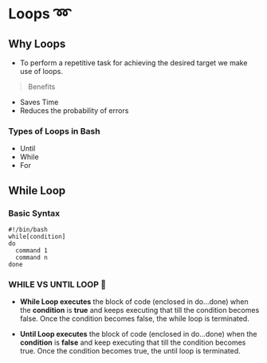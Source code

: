 # Loops ➿

## Why Loops

- To perform a repetitive task for achieving the desired target we make use of loops.
> Benefits
  - Saves Time
  - Reduces the probability of errors 

### Types of Loops in Bash

- Until
- While
- For


## While Loop

### Basic Syntax
```
#!/bin/bash
while[condition]
do
  command 1
  command n
done
```

### WHILE VS UNTIL LOOP 🤔

- **While Loop executes** the block of code (enclosed in do...done) when the **condition** is **true** and keeps executing that till the condition becomes false. Once the condition becomes false, the while loop is terminated.

- **Until Loop executes** the block of code (enclosed in do...done) when the **condition** is **false** and keep executing that till the condition becomes true. Once the condition becomes true, the until loop is terminated.
